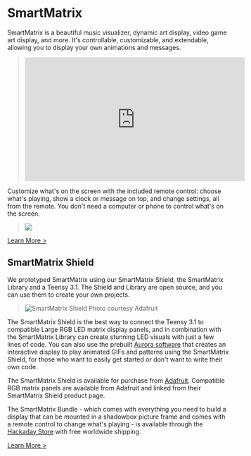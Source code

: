 # SmartMatrix

SmartMatrix is a beautiful music visualizer, dynamic art display, video game art display, and more. It's controllable, customizable, and extendable, allowing you to display your own animations and messages.

> <iframe src="https://player.vimeo.com/video/128016189" width="500" height="281" frameborder="0" webkitallowfullscreen mozallowfullscreen allowfullscreen></iframe>


Customize what's on the screen with the included remote control: choose what's playing, show a clock or message on top, and change settings, all from the remote. You don't need a computer or phone to control what's on the screen.

> ![](https://ksr-ugc.imgix.net/assets/003/761/261/9d043e65197d596dfb810e2229f40d9a_original.gif?v=1431207557&w=680&fit=max&q=92&s=108c35656aaec42cddfe71c8a0693609)

[Learn More >](postkick.html)

## SmartMatrix Shield
We prototyped SmartMatrix using our SmartMatrix Shield, the SmartMatrix Library and a Teensy 3.1.  The Shield and Library are open source, and you can use them to create your own projects.

> ![SmartMatrix Shield](photos/sdv3isometric.jpg)
> Photo courtesy Adafruit

The SmartMatrix Shield is the best way to connect the Teensy 3.1 to compatible Large RGB LED matrix display panels, and in combination with the SmartMatrix Library can create stunning LED visuals with just a few lines of code.  You can also use the prebuilt [Aurora software](https://github.com/pixelmatix/aurora) that creates an interactive display to play animated GIFs and patterns using the SmartMatrix Shield, for those who want to easily get started or don't want to write their own code.

The SmartMatrix Shield is available for purchase from [Adafruit](https://www.adafruit.com/products/1902).  Compatible RGB matrix panels are available from Adafruit and linked from their SmartMatrix Shield product page.

The SmartMatrix Bundle - which comes with everything you need to build a display that can be mounted in a shadowbox picture frame and comes with a remote control to change what's playing - is available through the [Hackaday Store](http://store.hackaday.com/products/smartmatrix-bundle) with free worldwide shipping.

[Learn More >](shieldref.html)








